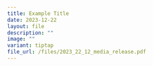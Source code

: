 ```yaml
---
title: Example Title
date: 2023-12-22
layout: file
description: ""
image: ""
variant: tiptap
file_url: /files/2023_22_12_media_release.pdf
---
```

